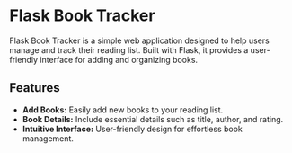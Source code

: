 # Flask Book Tracker

Flask Book Tracker is a simple web application designed to help users manage and track their reading list. Built with Flask, it provides a user-friendly interface for adding and organizing books.

## Features

- **Add Books:** Easily add new books to your reading list.
- **Book Details:** Include essential details such as title, author, and rating.
- **Intuitive Interface:** User-friendly design for effortless book management.

